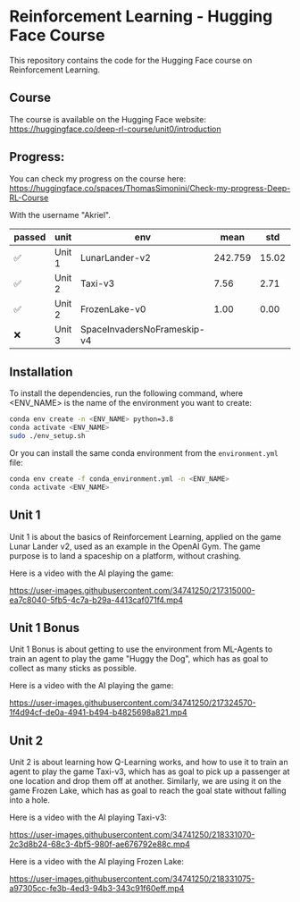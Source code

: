 # Reinforcement Learning - Hugging Face Course

This repository contains the code for the Hugging Face course on Reinforcement
Learning.

## Course

The course is available on the Hugging Face website:
https://huggingface.co/deep-rl-course/unit0/introduction

## Progress:

You can check my progress on the course here:
https://huggingface.co/spaces/ThomasSimonini/Check-my-progress-Deep-RL-Course

With the username "Akriel".

| passed | unit   | env                         | mean    | std   | Link                                                                 |
|--------|--------|-----------------------------|---------|-------|----------------------------------------------------------------------|
| ✅      | Unit 1 | LunarLander-v2              | 242.759 | 15.02 | [link](https://huggingface.co/Akriel/MLP-Lunar-Lander )              |
| ✅      | Unit 2 | Taxi-v3                     | 7.56    | 2.71  | [link](https://huggingface.co/Akriel/q-Taxi-v3)                      |
| ✅      | Unit 2 | FrozenLake-v0               | 1.00    | 0.00  | [link](https://huggingface.co/Akriel/q-FrozenLake-v1-4x4-noSlippery) |
| ❌      | Unit 3 | SpaceInvadersNoFrameskip-v4 |         |       |                                                                      |


[comment]: <> (make a list with 8 units)

## Installation

To install the dependencies, run the following command, where <ENV_NAME> is the
name of the environment you want to create:

```bash
conda env create -n <ENV_NAME> python=3.8
conda activate <ENV_NAME>
sudo ./env_setup.sh
```

Or you can install the same conda environment from the `environment.yml` file:

```bash
conda env create -f conda_environment.yml -n <ENV_NAME>
conda activate <ENV_NAME>
```

## Unit 1

Unit 1 is about the basics of Reinforcement Learning, applied on the game
Lunar Lander v2, used as an example in the OpenAI Gym. The game purpose is to
land a spaceship on a platform, without crashing.

Here is a video with the AI playing the game:

https://user-images.githubusercontent.com/34741250/217315000-ea7c8040-5fb5-4c7a-b29a-4413caf071f4.mp4

## Unit 1 Bonus

Unit 1 Bonus is about getting to use the environment from ML-Agents to train
an agent to play the game "Huggy the Dog", which has as goal to collect as many
sticks as possible.

Here is a video with the AI playing the game:

https://user-images.githubusercontent.com/34741250/217324570-1f4d94cf-de0a-4941-b494-b4825698a821.mp4

## Unit 2 

Unit 2 is about learning how Q-Learning works, and how to use it to train an
agent to play the game Taxi-v3, which has as goal to pick up a passenger at
one location and drop them off at another. Similarly, we are using it on the
game Frozen Lake, which has as goal to reach the goal state without falling
into a hole.

Here is a video with the AI playing Taxi-v3:

https://user-images.githubusercontent.com/34741250/218331070-2c3d8b24-68c3-4bf5-980f-ae676792e88c.mp4

Here is a video with the AI playing Frozen Lake:

https://user-images.githubusercontent.com/34741250/218331075-a97305cc-fe3b-4ed3-94b3-343c91f60eff.mp4


